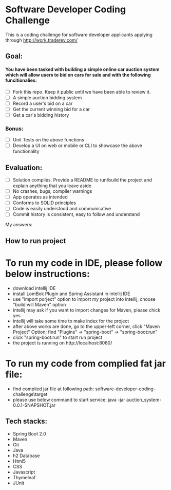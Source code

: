 # Software Developer Coding Challenge

This is a coding challenge for software developer applicants applying through http://work.traderev.com/

## Goal:

#### You have been tasked with building a simple online car auction system which will allow users to bid on cars for sale and with the following funcitionalies: 

  - [ ] Fork this repo. Keep it public until we have been able to review it.
  - [ ] A simple auction bidding system
  - [ ] Record a user's bid on a car
  - [ ] Get the current winning bid for a car
  - [ ] Get a car's bidding history 

 ### Bonus:

  - [ ] Unit Tests on the above functions
  - [ ] Develop a UI on web or mobile or CLI to showcase the above functionality

## Evaluation:

 - [ ] Solution compiles. Provide a README to run/build the project and explain anything that you leave aside
 - [ ] No crashes, bugs, compiler warnings
 - [ ] App operates as intended
 - [ ] Conforms to SOLID principles
 - [ ] Code is easily understood and communicative
 - [ ] Commit history is consistent, easy to follow and understand

 My answers:
 ## How to run project
 # To run my code in IDE, please follow below instructions:

 - download intellij IDE
 - install LomBok Plugin and Spring Assistant in intellij IDE
 - use "import porject" option to import my project into intellij, choose "build will Maven" option
 - intellij may ask if you want to import changes for Maven, please chick yes
 - intellij will take some time to make index for the project
 - after above works are done, go to the upper-left corner, click "Maven Project" Option; find "Plugins" -> "spring-boot" -> "spring-boot:run"
 - click "spring-boot:run" to start run project
 - the project is running on http://localhost:8080/

 # To run my code from complied fat jar file:
 - find complied jar file at following path: software-developer-coding-challenge\target
 - please use below command to start service:
    java -jar auction_system-0.0.1-SNAPSHOT.jar

 ## Tech stacks:
 - Spring Boot 2.0
 - Maven
 - Git
 - Java
 - h2 Database
 - Html5
 - CSS
 - Javascript
 - Thymeleaf
 - JUnit
